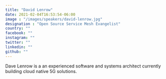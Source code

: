 ```yaml
---
title: "David Lenrow"
date: 2021-02-04T16:53:54-06:00
image : "/images/speakers/david-lenrow.jpg"
designation : "Open Source Service Mesh Evangelist"
country: ""
facebook: ""
instagram: ""
twitter: ""
linkedin: ""
github: ""
---
```


Dave Lenrow is a an experienced software and systems architect currently building cloud native 5G solutions.